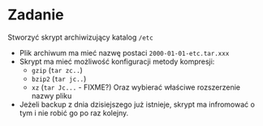 # Zadanie

Stworzyć skrypt archiwizujący katalog `/etc`

- Plik archiwum ma mieć nazwę postaci `2000-01-01-etc.tar.xxx`
- Skrypt ma mieć możliwość konfiguracji metody kompresji:
  - `gzip` (`tar zc..`)
  - `bzip2` (`tar jc..`)
  - `xz` (`tar Jc...` - FIXME?)
  Oraz wybierać właściwe rozszerzenie nazwy pliku
- Jeżeli backup z dnia dzisiejszego już istnieje, skrypt ma infromować o tym i nie robić go po raz kolejny.
